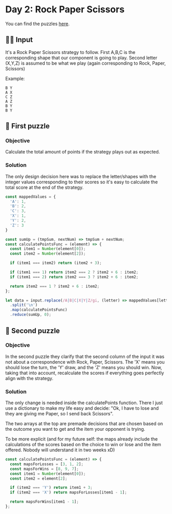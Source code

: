 # Day 2: Rock Paper Scissors

You can find the puzzles [here](https://adventofcode.com/2022/day/2).

## ✍🏼 Input

It's a Rock Paper Scissors strategy to follow.
First A,B,C is the corresponding shape that our component is going to play.
Second letter (X,Y,Z) is assumed to be what we play (again corresponding to Rock, Paper, Scissors)

Example:

```text
B Y
A X
C Z
A Z
B Y
B Y
```

## 🧩 First puzzle

### Objective

Calculate the total amount of points if the strategy plays out as expected.

### Solution

The only design decision here was to replace the letter/shapes with the integer values corresponding to their scores so it's easy to calculate the total score at the end of the strategy.

```js
const mappedValues = {
  'A': 1,
  'B': 2,
  'C': 3,
  'X': 1,
  'Y': 2,
  'Z': 3
}

const sumUp = (tmpSum, nextNum) => tmpSum + nextNum;
const calculatePointsFunc = (element) => {
  const item1 = Number(element[0]);
  const item2 = Number(element[2]);

  if (item1 === item2) return (item2 + 3);

  if (item1 === 1) return item2 === 2 ? item2 + 6 : item2;
  if (item1 === 2) return item2 === 3 ? item2 + 6 : item2;

  return item2 === 1 ? item2 + 6 : item2;
};

let data = input.replace(/A|B|C|X|Y|Z/gi, (letter) => mappedValues[letter])
  .split('\n')
  .map(calculatePointsFunc)
  .reduce(sumUp, 0);
```

## 🧩 Second puzzle

### Objective

In the second puzzle they clarify that the second column of the input it was not about a correspondence with Rock, Paper, Scissors. The 'X' means you should lose the turn, the 'Y' draw, and the 'Z' means you should win.
Now, taking that into account, recalculate the scores if everything goes perfectly align with the strategy.

### Solution

The only change is needed inside the calculatePoints function.
There I just use a dictionary to make my life easy and decide: "Ok, I have to lose and they are giving me Paper, so I send back Scissors".

The two arrays at the top are premade decisions that are chosen based on the outcome you want to get and the item your opponent is trying.

To be more explicit (and for my future self: the maps already include the calculations of the scores based on the choice to win or lose and the item offered. Nobody will understand it in two weeks xD)

```js
const calculatePointsFunc = (element) => {
  const mapsForLosses = [3, 1, 2];
  const mapsForWins = [8, 9, 7];
  const item1 = Number(element[0]);
  const item2 = element[2];

  if (item2 === 'Y') return item1 + 3;
  if (item2 === 'X') return mapsForLosses[item1 - 1];

  return mapsForWins[item1 - 1];
};
```
